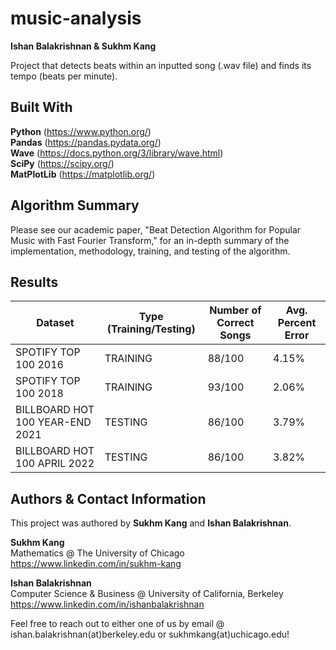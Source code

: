 # music-analysis

**Ishan Balakrishnan & Sukhm Kang**

Project that detects beats within an inputted song (.wav file) and finds its tempo (beats per minute).

## Built With

**Python** (https://www.python.org/) \
**Pandas** (https://pandas.pydata.org/) \
**Wave** (https://docs.python.org/3/library/wave.html) \
**SciPy** (https://scipy.org/) \
**MatPlotLib** (https://matplotlib.org/)

## Algorithm Summary

Please see our academic paper, "Beat Detection Algorithm for Popular Music with Fast Fourier Transform," for an in-depth summary of the implementation, methodology, training, and testing of the algorithm.

## Results

| Dataset | Type (Training/Testing) | Number of Correct Songs | Avg. Percent Error |
| --- | --- | --- | --- |
| SPOTIFY TOP 100 2016 | TRAINING | 88/100 | 4.15% |
| SPOTIFY TOP 100 2018 | TRAINING | 93/100 | 2.06% |
| BILLBOARD HOT 100 YEAR-END 2021 | TESTING | 86/100 | 3.79% |
| BILLBOARD HOT 100 APRIL 2022 | TESTING | 86/100 | 3.82% |

## Authors & Contact Information

This project was authored by **Sukhm Kang** and **Ishan Balakrishnan**.

**Sukhm Kang**\
Mathematics @ The University of Chicago\
https://www.linkedin.com/in/sukhm-kang


**Ishan Balakrishnan**\
Computer Science & Business @ University of California, Berkeley\
https://www.linkedin.com/in/ishanbalakrishnan

Feel free to reach out to either one of us by email @ ishan.balakrishnan(at)berkeley.edu or sukhmkang(at)uchicago.edu! 
